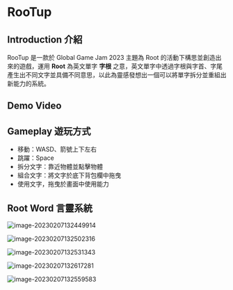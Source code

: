 # RooTup

## Introduction 介紹

RooTup 是一款於 Global Game Jam 2023 主題為 Root 的活動下構思並創造出來的遊戲，運用 **Root** 為英文單字 **字根** 之意，英文單字中透過字根與字首、字尾產生出不同文字並具備不同意思，以此為靈感發想出一個可以將單字拆分並重組出新能力的系統。

## Demo Video

## Gameplay 遊玩方式

+ 移動：WASD、箭號上下左右
+ 跳躍：Space
+ 拆分文字：靠近物體並點擊物體
+ 組合文字：將文字於底下背包欄中拖曳
+ 使用文字，拖曳於畫面中使用能力

## Root Word 言靈系統

![image-20230207132449914](C:\Users\wujoe\AppData\Roaming\Typora\typora-user-images\image-20230207132449914.png)

![image-20230207132502316](C:\Users\wujoe\AppData\Roaming\Typora\typora-user-images\image-20230207132502316.png)

![image-20230207132531343](C:\Users\wujoe\AppData\Roaming\Typora\typora-user-images\image-20230207132531343.png)

![image-20230207132617281](C:\Users\wujoe\AppData\Roaming\Typora\typora-user-images\image-20230207132617281.png)

![image-20230207132559583](C:\Users\wujoe\AppData\Roaming\Typora\typora-user-images\image-20230207132559583.png)